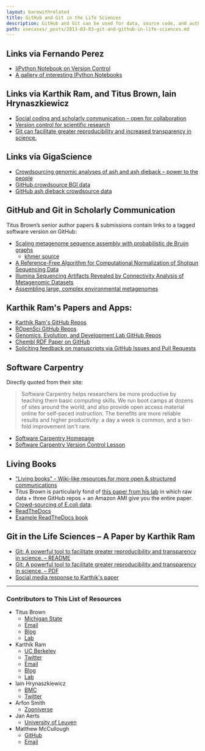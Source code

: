```yaml
---
layout: barewithrelated
title: GitHub and Git in the Life Sciences
description: GitHub and Git can be used for data, source code, and authoring collaboration in the Life Sciences area of work and research.
path: usecases/_posts/2013-03-03-git-and-github-in-life-sciences.md
---
```


## Links via Fernando Perez

* [IiPython Notebook on Version Control](http://nbviewer.ipython.org/urls/github.com/fperez/reprosw/raw/master/Version%2520Control.ipynb)
* [A gallery of interesting IPython Notebooks](https://github.com/ipython/ipython/wiki/A-gallery-of-interesting-IPython-Notebooks)

## Links via Karthik Ram, and Titus Brown, Iain Hrynaszkiewicz

* [Social coding and scholarly communication – open for collaboration](http://blogs.biomedcentral.com/bmcblog/2013/02/28/github-and-biomed-central/)
* [Version control for scientific research](http://blogs.biomedcentral.com/bmcblog/2013/02/28/version-control-for-scientific-research/)
* [Git can facilitate greater reproducibility and increased transparency in science.](http://www.scfbm.org/content/8/1/7/)

## Links via GigaScience

* [Crowdsourcing genomic analyses of ash and ash dieback – power to the people](http://www.gigasciencejournal.com/content/2/1/2/)
* [GitHub crowdsource BGI data](https://github.com/ehec-outbreak-crowdsourced/BGI-data-analysis/wiki)
* [GitHub ash dieback crowdsource data](https://github.com/ash-dieback-crowdsource/data)

## GitHub and Git in Scholarly Communication

Titus Brown’s senior author papers & submissions contain links to a tagged software version on GitHub:

* [Scaling metagenome sequence assembly with probabilistic de Bruijn graphs](http://arxiv.org/abs/1112.4193)
    * [khmer source](https://github.com/ged-lab/khmer)
* [A Reference-Free Algorithm for Computational Normalization of Shotgun Sequencing Data](http://arxiv.org/abs/1203.4802)
* [Illumina Sequencing Artifacts Revealed by Connectivity Analysis of Metagenomic Datasets](http://arxiv.org/abs/1212.0159)
* [Assembling large, complex environmental metagenomes](http://arxiv.org/abs/1212.2832)


## Karthik Ram's Papers and Apps:

* [Karthik Ram's GitHub Repos](https://github.com/karthikram)
* [ROpenSci GitHub Repos](https://github.com/ropensci)
* [Genomics, Evolution, and Development Lab GitHub Repos](https://github.com/ged-lab)
* [Chembl RDF Paper on GitHub](https://github.com/egonw/chembl-rdf-paper/commits/master)
* [Soliciting feedback on manuscripts via GitHub Issues and Pull Requests](https://github.com/karthikram/smb_git/issues/)


## Software Carpentry

Directly quoted from their site:

> Software Carpentry helps researchers be more productive by teaching them basic computing skills. We run boot camps at dozens of sites around the world, and also provide open access material online for self-paced instruction. The benefits are more reliable results and higher productivity: a day a week is common, and a ten-fold improvement isn't rare.

* [Software Carpentry Homepage](http://software-carpentry.org/)
* [Software Carpentry Version Control Lesson](http://software-carpentry.org/4_0/vc/index.html)


## Living Books

* ["Living books" - Wiki-like resources for more open & structured communications](http://ivory.idyll.org/blog/rtd-comments-and-editing.html)
* Titus Brown is particularly fond of [this paper from his lab](http://arxiv.org/abs/1203.4802) in which raw data + three GitHub repos + an Amazon AMI give you the entire paper.
* [Crowd-sourcing of E.coli data](https://github.com/ehec-outbreak-crowdsourced/BGI-data-analysis/wiki).
* [ReadTheDocs](https://readthedocs.org)
* [Example ReadTheDocs book](https://readthedocs.org/projects/a-little-book-of-r-for-time-series/)


## Git in the Life Sciences – A Paper by Karthik Ram
* [Git: A powerful tool to facilitate greater reproducibility and transparency in science. – README](https://github.com/karthikram/smb_git/#readme)
* [Git: A powerful tool to facilitate greater reproducibility and transparency in science. – PDF](https://github.com/karthikram/smb_git/blob/master/git_manuscript.pdf?raw=true)
* [Social media response to Karthik's paper](http://altmetric.com/details.php?citation_id=1270911)

-----------------

### Contributors to This List of Resources
* Titus Brown
    * [Michigan State](http://msu.edu)
    * [Email](mailto:ctb@msu.edu)
    * [Blog](http://ivory.idyll.org/blog/)
    * [Lab](http://ged.msu.edu/)
* Karthik Ram
    * [UC Berkeley](http://berkeley.edu)
    * [Twitter](https://twitter.com/_inundata)
    * [Email](karthik.ram@berkeley.edu)
    * [Blog](http://inundata.org)
    * [Lab](http://nature.berkeley.edu/~kram )
* Iain Hrynaszkiewicz
    * [BMC](http://www.biomedcentral.com)
    * [Twitter](http://twitter.com/iainh_z)
* Arfon Smith
    * [Zooniverse](https://www.zooniverse.org)
* Jan Aerts
    * [University of Leuven](http://www.kuleuven.be/english/)
* Matthew McCullough
    * [GitHub](https://github.com)
    * [Email](matthew@github.com)
